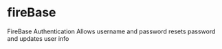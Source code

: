 # fireBase
FireBase Authentication
Allows username and password
resets password and updates user info
